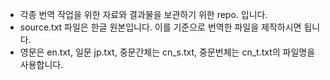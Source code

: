 - 각종 번역 작업을 위한 자료와 결과물을 보관하기 위한 repo. 입니다.
- source.txt 파일은 한글 원본입니다. 이를 기준으로 번역한 파일을 제작하시면 됩니다.
- 영문은 en.txt, 일문 jp.txt, 중문간체는 cn_s.txt, 중문번체는 cn_t.txt의 파일명을 사용합니다.